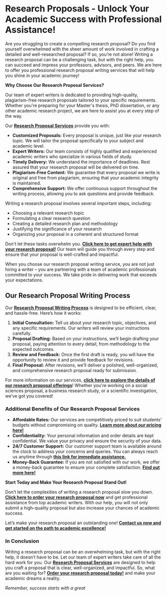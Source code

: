 # Research Proposals - Unlock Your Academic Success with Professional Assistance!

Are you struggling to create a compelling research proposal? Do you find yourself overwhelmed with the sheer amount of work involved in crafting a detailed and well-researched proposal? If so, you’re not alone! Writing a research proposal can be a challenging task, but with the right help, you can succeed and impress your professors, advisors, and peers. We are here to offer you professional research proposal writing services that will help you shine in your academic journey!

**Why Choose Our Research Proposal Services?**

Our team of expert writers is dedicated to providing high-quality, plagiarism-free research proposals tailored to your specific requirements. Whether you're preparing for your Master's thesis, PhD dissertation, or any other academic research project, we are here to assist you at every step of the way.

Our [**Research Proposal Services**](https://tinyurl.com/topessay?keyword=research+proposals) provide you with:

- **Customized Proposals:** Every proposal is unique, just like your research topic. We will tailor the proposal specifically to your subject and academic level.
- **Expert Writers:** Our team consists of highly qualified and experienced academic writers who specialize in various fields of study.
- **Timely Delivery:** We understand the importance of deadlines. Rest assured that your research proposal will be delivered on time.
- **Plagiarism-Free Content:** We guarantee that every proposal we write is original and free from plagiarism, ensuring that your academic integrity is maintained.
- **Comprehensive Support:** We offer continuous support throughout the writing process, allowing you to ask questions and provide feedback.

Writing a research proposal involves several important steps, including:

- Choosing a relevant research topic
- Formulating a clear research question
- Creating a detailed research plan and methodology
- Justifying the significance of your research
- Organizing your proposal in a coherent and structured format

Don't let these tasks overwhelm you. **[Click here to get expert help with your research proposal!](https://tinyurl.com/topessay?keyword=research+proposals)** Our team will guide you through every step and ensure that your proposal is well-crafted and impactful.

When you choose our research proposal writing service, you are not just hiring a writer – you are partnering with a team of academic professionals committed to your success. We take pride in delivering work that exceeds your expectations.

## Our Research Proposal Writing Process

Our [**Research Proposal Writing Process**](https://tinyurl.com/topessay?keyword=research+proposals) is designed to be efficient, clear, and hassle-free. Here’s how it works:

1. **Initial Consultation:** Tell us about your research topic, objectives, and any specific requirements. Our writers will review your instructions carefully.
2. **Proposal Drafting:** Based on your instructions, we’ll begin drafting your proposal, paying attention to every detail, from methodology to the expected outcomes.
3. **Review and Feedback:** Once the first draft is ready, you will have the opportunity to review it and provide feedback for revisions.
4. **Final Proposal:** After revisions, we’ll deliver a polished, well-organized, and comprehensive research proposal ready for submission.

For more information on our services, **[click here to explore the details of our research proposal offerings](https://tinyurl.com/topessay?keyword=research+proposals)**! Whether you're working on a social sciences proposal, a business research study, or a scientific investigation, we’ve got you covered!

### Additional Benefits of Our Research Proposal Services

- **Affordable Rates:** Our services are competitively priced to suit students' budgets without compromising on quality. [**Learn more about our pricing here!**](https://tinyurl.com/topessay?keyword=research+proposals)
- **Confidentiality:** Your personal information and order details are kept confidential. We value your privacy and ensure the security of your data.
- **24/7 Customer Support:** Our customer support team is available around the clock to address your concerns and queries. You can always reach us anytime through [**this link for immediate assistance.**](https://tinyurl.com/topessay?keyword=research+proposals)
- **Money-Back Guarantee:** If you are not satisfied with our work, we offer a money-back guarantee to ensure your complete satisfaction. [**Find out more here!**](https://tinyurl.com/topessay?keyword=research+proposals)

**Start Today and Make Your Research Proposal Stand Out!**

Don’t let the complexities of writing a research proposal slow you down. **[Click here to order your research proposal now](https://tinyurl.com/topessay?keyword=research+proposals)** and get professional assistance from top academic writers. With our help, you will not only submit a high-quality proposal but also increase your chances of academic success.

Let’s make your research proposal an outstanding one! **[Contact us now and get started on the path to academic excellence!](https://tinyurl.com/topessay?keyword=research+proposals)**

### In Conclusion

Writing a research proposal can be an overwhelming task, but with the right help, it doesn’t have to be. Let our team of expert writers take care of all the hard work for you. Our **[Research Proposal Services](https://tinyurl.com/topessay?keyword=research+proposals)** are designed to help you craft a proposal that is clear, well-organized, and impactful. So, what are you waiting for? **[Order your research proposal today!](https://tinyurl.com/topessay?keyword=research+proposals)** and make your academic dreams a reality.

_Remember, success starts with a great_

